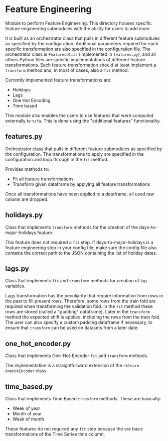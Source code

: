 # Feature Engineering

Module to perform Feature Engineering. This directory houses specific feature engineering submodules with the ability for users to add more.

It is built as an orchestrator class that pulls in different feature submodules as specified by the configuration. Additional parameters required for each specific transformation are also specified in the configuration file. The orchestrator class is `FeaturesUtils` (implemented in `features.py`), and all others Python files are specific implementations of different feature transformations. Each feature transformation should at least implement a `transform` method and, in most of cases, also a `fit` method.

Currently implemented feature transformations are:

- Holidays
- Lags
- One Hot Encoding
- Time based

This module also enables the users to use features that were computed externally to `tsfa`. This is done using the "additional features" functionality.

## features.py

Orchestrator class that pulls in different feature submodules as specified by the configuration. The transformations to apply are specified in the configuration and loop through in the `fit` method.

Provides methods to:

- Fit all feature transformations
- Transform given dataframe by applying all feature transformations

Once all transformations have been applied to a dataframe, all used raw column are dropped.

## holidays.py

Class that implements `transform` methods for the creation of the days-to-major-holidays feature.

This feature does not required a `fit` step. If days-to-major-holidays is a feature engineering step in your config file, make sure the config file also contains the correct path to the JSON containing the list of holiday dates.

## lags.py

Class that implements `fit` and `transform` methods for creation of lag variables.

Lags transformation has the peculiarity that require information from rows in the past to fill present rows. Therefore, some rows from the train fold are required when transforming the validation fold. In the `fit` method these rows are stored (called a "padding" dataframe). Later in the `transform` method the expected shift is applied, including the rows from the train fold. The user can also specify a custom padding dataframe if necessary, to ensure that `transform` can be used on datasets from a later date.

## one_hot_encoder.py

Class that implements One-Hot-Encoder `fit` and `transform` methods.

The implementation is a straightforward extension of the `sklearn` `OneHotEncoder` class.

## time_based.py

Class that implements Time Based `transform` methods. These are basically:

- Week of year
- Month of year
- Week of month

These features do not required any `fit` step because the are basic transformations of the Time Series time column.
